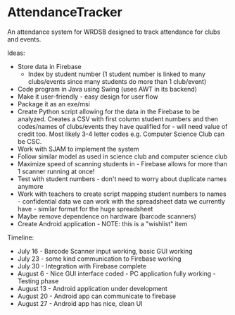 # AttendanceTracker
An attendance system for WRDSB designed to track attendance for clubs and events.

Ideas:
* Store data in Firebase
  * Index by student number (1 student number is linked to many clubs/events since many students do more than 1 club/event)
* Code program in Java using Swing (uses AWT in its backend)
* Make it user-friendly - easy design for user flow
* Package it as an exe/msi
* Create Python script allowing for the data in the Firebase to be analyzed. Creates a CSV with first column student numbers and then codes/names of clubs/events they have qualified for - will need value of credit too. Most likely 3-4 letter codes e.g. Computer Science Club can be CSC.
* Work with SJAM to implement the system
* Follow similar model as used in science club and computer science club
* Maximize speed of scanning students in - Firebase allows for more than 1 scanner running at once!
* Test with student numbers - don't need to worry about duplicate names anymore
* Work with teachers to create script mapping student numbers to names - confidential data we can work with the spreadsheet data we currently have - similar format for the huge spreadsheet
* Maybe remove dependence on hardware (barcode scanners)
* Create Android application  - NOTE: this is a "wishlist" item

Timeline:
* July 16 - Barcode Scanner input working, basic GUI working
* July 23 - some kind communication to Firebase working
* July 30 - Integration with Firebase complete 
* August 6 - Nice GUI interface coded - PC application fully working - Testing phase
* August 13 - Android application under development 
* August 20 - Android app can communicate to firebase
* August 27 - Android app has nice, clean UI 
